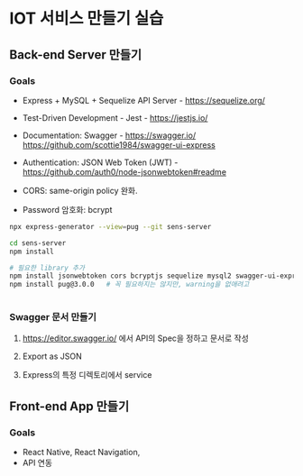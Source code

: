 # IOT 서비스 만들기 실습

## Back-end Server 만들기

### Goals

- Express + MySQL + Sequelize API Server - https://sequelize.org/
- Test-Driven Development - Jest - https://jestjs.io/
- Documentation: Swagger - https://swagger.io/  https://github.com/scottie1984/swagger-ui-express
- Authentication: JSON Web Token (JWT) - https://github.com/auth0/node-jsonwebtoken#readme



- CORS: same-origin policy 완화. 
- Password 암호화: bcrypt 

```sh
npx express-generator --view=pug --git sens-server

cd sens-server
npm install

# 필요한 library 추가
npm install jsonwebtoken cors bcryptjs sequelize mysql2 swagger-ui-express
npm install pug@3.0.0   # 꼭 필요하지는 않지만, warning을 없애려고



```



### Swagger 문서 만들기

1. https://editor.swagger.io/ 에서 API의 Spec을 정하고 문서로 작성

2. Export as JSON

3. Express의 특정 디렉토리에서 service





## Front-end App 만들기

### Goals

- React Native, React Navigation, 
- API 연동